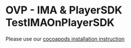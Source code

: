 # OVP - IMA & PlayerSDK TestIMAOnPlayerSDK

Please use our 
[cocoapods installation instruction](https://github.com/kaltura/player-sdk-native-ios/wiki/Setting-up-Kaltura#sdk-cocoapods-installation-)



